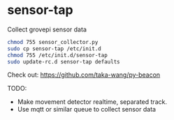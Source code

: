 # sensor-tap
Collect grovepi sensor data


```bash
chmod 755 sensor_collector.py
sudo cp sensor-tap /etc/init.d
chmod 755 /etc/init.d/sensor-tap
sudo update-rc.d sensor-tap defaults
```

Check out:
https://github.com/taka-wang/py-beacon

TODO:
- Make movement detector realtime, separated track.
- Use mqtt or similar queue to collect sensor data